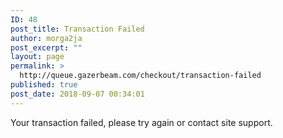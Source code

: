 ```yaml
---
ID: 48
post_title: Transaction Failed
author: morga2ja
post_excerpt: ""
layout: page
permalink: >
  http://queue.gazerbeam.com/checkout/transaction-failed
published: true
post_date: 2018-09-07 00:34:01
---
```

Your transaction failed, please try again or contact site support.